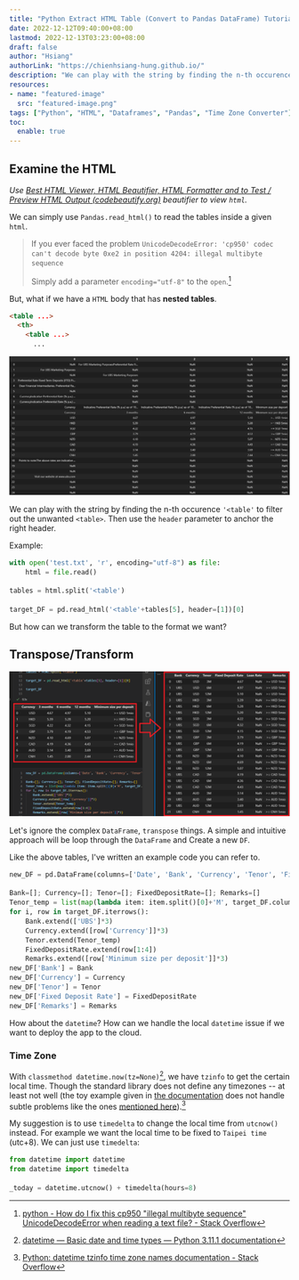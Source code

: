 ```yaml
---
title: "Python Extract HTML Table (Convert to Pandas DataFrame) Tutorial"
date: 2022-12-12T09:40:00+08:00
lastmod: 2022-12-13T03:23:00+08:00
draft: false
author: "Hsiang"
authorLink: "https://chienhsiang-hung.github.io/"
description: "We can play with the string by finding the n-th occurence '<table' to filter out the unwanted <table>. Then use the header parameter to anchor the right header. But how can we transform the table to the format we want?"
resources:
- name: "featured-image"
  src: "featured-image.png"
tags: ["Python", "HTML", "Dataframes", "Pandas", "Time Zone Converter"]
toc:
  enable: true
---
```

## Examine the HTML
*Use [Best HTML Viewer, HTML Beautifier, HTML Formatter and to Test / Preview HTML Output (codebeautify.org)](https://codebeautify.org/htmlviewer) beautifier to view `html`.*

We can simply use `Pandas.read_html()` to read the tables inside a given `html`.

> If you ever faced the problem `UnicodeDecodeError: 'cp950' codec can't decode byte 0xe2 in position 4204: illegal multibyte sequence`
>
> Simply add a parameter `encoding="utf-8"` to the `open`.[^how-do-i-fix-this-cp950-illegal-multibyte-sequence-unicodedecodeerror-when-rea]

But, what if we have a `HTML` body that has **nested tables**.
```html
<table ...>
  <th>
    <table ...>
      ...
```
![nested tables](featured-image.png "nested tables")

We can play with the string by finding the n-th occurence `'<table'` to filter out the unwanted `<table>`. Then use the `header` parameter to anchor the right header.

Example:
```python
with open('test.txt', 'r', encoding="utf-8") as file:
    html = file.read()

tables = html.split('<table')

target_DF = pd.read_html('<table'+tables[5], header=[1])[0]
```

But how can we transform the table to the format we want?
## Transpose/Transform
![Transpose-or-Transform-the-table](Transpose-or-Transform-the-table.png "Transpose-or-Transform-the-table")

Let's ignore the complex `DataFrame`, `transpose` things. A simple and intuitive approach will be loop through the `DataFrame` and Create a new `DF`.

Like the above tables, I've written an example code you can refer to.
```python
new_DF = pd.DataFrame(columns=['Date', 'Bank', 'Currency', 'Tenor', 'Fixed Deposit Rate', 'Loan Rate', 'Remarks'])

Bank=[]; Currency=[]; Tenor=[]; FixedDepositRate=[]; Remarks=[]
Tenor_temp = list(map(lambda item: item.split()[0]+'M', target_DF.columns[1:4].to_list()))
for i, row in target_DF.iterrows():
    Bank.extend(['UBS']*3)
    Currency.extend([row['Currency']]*3)
    Tenor.extend(Tenor_temp)
    FixedDepositRate.extend(row[1:4])
    Remarks.extend([row['Minimum size per deposit']]*3)
new_DF['Bank'] = Bank
new_DF['Currency'] = Currency
new_DF['Tenor'] = Tenor
new_DF['Fixed Deposit Rate'] = FixedDepositRate
new_DF['Remarks'] = Remarks
```
How about the `datetime`? How can we handle the local `datetime` issue if we want to deploy the app to the cloud.
### Time Zone
With `classmethod datetime.now(tz=None)`[^datetime-Basic-date-and-time-types-Python-3.11.1-documentation], we have `tzinfo` to get the certain local time. Though the standard library does not define any timezones -- at least not well (the toy example given in [the documentation](http://docs.python.org/2/library/datetime.html#tzinfo-objects) does not handle subtle problems like the ones [mentioned here](http://pytz.sourceforge.net/#problems-with-localtime)).[^python-datetime-tzinfo-time-zone-names-documentation]

My suggestion is to use `timedelta` to change the local time from `utcnow()` instead. For example we want the local time to be fixed to `Taipei time` (utc+8). We can just use `timedelta`:
```python
from datetime import datetime
from datetime import timedelta

_today = datetime.utcnow() + timedelta(hours=8)
```


[^how-do-i-fix-this-cp950-illegal-multibyte-sequence-unicodedecodeerror-when-rea]: [python - How do I fix this cp950 "illegal multibyte sequence" UnicodeDecodeError when reading a text file? - Stack Overflow](https://stackoverflow.com/questions/49021589/how-do-i-fix-this-cp950-illegal-multibyte-sequence-unicodedecodeerror-when-rea)
[^datetime-Basic-date-and-time-types-Python-3.11.1-documentation]: [datetime — Basic date and time types — Python 3.11.1 documentation](https://docs.python.org/3/library/datetime.html#datetime.datetime.now)
[^python-datetime-tzinfo-time-zone-names-documentation]: [Python: datetime tzinfo time zone names documentation - Stack Overflow](https://stackoverflow.com/questions/15692906/python-datetime-tzinfo-time-zone-names-documentation)